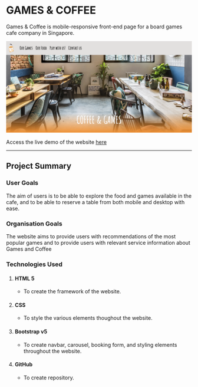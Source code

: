 <h1>GAMES & COFFEE</h1> 
<p>Games & Coffee is mobile-responsive front-end page for a board games cafe company in Singapore.</p>

![website screenshot](/images/website-screenshot.png)

<p>Access the live demo of the website <a href="https://koihcire.github.io/miniProject1/">here</a></p>

__________________________________________________

<h2>Project Summary</h2>


<h3>User Goals</h3>
<p>The aim of users is to be able to explore the food and games available in the cafe, and to be able to reserve a table from both mobile and desktop with ease.</p>

<h3>Organisation Goals</h3>
<p>The website aims to provide users with recommendations of the most popular games and to provide users with relevant service information about Games and Coffee</p>

<h3>Technologies Used</h3>
<ol>
    <li><h4>HTML 5</h4>
        <ul>
            <li>To create the framework of the website.</li>
        </ul>
    </li>
    <li><h4>CSS</h4>
        <ul>
            <li>To style the various elements thoughout the website.</li>
        </ul>
    </li>
    <li><h4>Bootstrap v5</h4>
        <ul>
            <li>To create navbar, carousel, booking form, and styling elements throughout the website.</li>
        </ul>
    </li>
    <li><h4>GitHub</h4>
        <ul>
            <li>To create repository.</li>
        </ul>
    </li>
